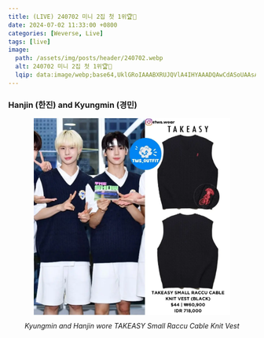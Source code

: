 ```yaml
---
title: (LIVE) 240702 미니 2집 첫 1위🏆💙
date: 2024-07-02 11:33:00 +0800
categories: [Weverse, Live]
tags: [live]
image:
  path: /assets/img/posts/header/240702.webp
  alt: 240702 미니 2집 첫 1위🏆💙
  lqip: data:image/webp;base64,UklGRoIAAABXRUJQVlA4IHYAAADQAwCdASoUAAsAPzmEuVOvKKWisAgB4CcJYwAAQyYpE/9A38Y6F4AA/PVsJp2o1qSLVNPmTCepG1Bvvd9QVMlClwi0C54SiwPZRhNoSgagP0YMNO8YxjuU39dVvt2HJN9j/Rk5wbV6RbxM0Ucrda97KcFDqAAA
---
```




### Hanjin (한진) and Kyungmin (경민)

<div style="text-align: center; font-size: 14px;">
  <picture>
    <img 
      src="/assets/img/posts/weverse-live/240702-hanjin-kyungmin.webp" 
      alt="Kyungmin and Hanjin wore TAKEASY Small Raccu Cable Knit Vest" 
      width="400" 
      height="400" 
      style="background: url('data:image/webp;base64,UklGRsQAAABXRUJQVlA4ILgAAADwBACdASoUABQAPzmUwVmvKicjqAgB4CcJZQDM0YxsZPdBcdSSUZenqNR7vZTDjQAA4j50KvBMRFKM9e3hA0Rrc3+l1ZtZStDWoREyDuPIw+gzFN9yL3on83rdTBudFttUi8/Wk8BhUanGpgOmkXuYAG5yAElazwNfhR3mNHtIL0jBpCIhf6cGqFprOJwHRpANW934bkzOW0KRT5drYzlqOYpjCgzrykVay3upnAUYwlHVXmsiWZAA'); background-size: cover;"
      loading="lazy"
    />
  </picture>
  <p style="margin-top: 10px;"><em>Kyungmin and Hanjin wore TAKEASY Small Raccu Cable Knit Vest</em></p>
</div>